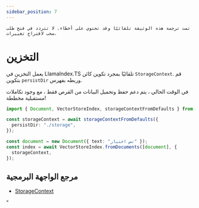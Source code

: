 ```yaml
---
sidebar_position: 7
---
```


`تمت ترجمة هذه الوثيقة تلقائيًا وقد تحتوي على أخطاء. لا تتردد في فتح طلب سحب لاقتراح تغييرات.`

# التخزين

يعمل التخزين في LlamaIndex.TS تلقائيًا بمجرد تكوين كائن `StorageContext`. قم بتكوين `persistDir` وربطه بفهرس.

في الوقت الحالي ، يتم دعم حفظ وتحميل البيانات من القرص فقط ، مع وجود تكاملات مستقبلية مخططة!

```typescript
import { Document, VectorStoreIndex, storageContextFromDefaults } from "./src";

const storageContext = await storageContextFromDefaults({
  persistDir: "./storage",
});

const document = new Document({ text: "نص اختبار" });
const index = await VectorStoreIndex.fromDocuments([document], {
  storageContext,
});
```

## مرجع الواجهة البرمجية

- [StorageContext](../../api/interfaces/StorageContext.md)

"
